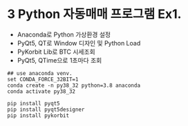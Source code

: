 # 3 Python 자동매매 프로그램 Ex1.

- Anaconda로 Python 가상환경 설정
- PyQt5, QT로 Window 디자인 및 Python Load
- PyKorbit Lib로 BTC 시세조회
- PyQt5, QTime으로 1초마다 조회 

```commandline
## use anaconda venv.
set CONDA_FORCE_32BIT=1 
conda create -n py38_32 python=3.8 anaconda 
conda activate py38_32 

pip install pyqt5 
pip install pyqt5designer
pip install pykorbit
```

